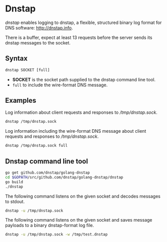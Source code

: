 # Dnstap

*dnstap* enables logging to dnstap, a flexible, structured binary log format for DNS software: http://dnstap.info.

There is a buffer, expect at least 13 requests before the server sends its dnstap messages to the socket.

## Syntax

~~~ txt
dnstap SOCKET [full]
~~~

* **SOCKET** is the socket path supplied to the dnstap command line tool.
* `full` to include the wire-format DNS message.

## Examples

Log information about client requests and responses to */tmp/dnstap.sock*.

~~~ txt
dnstap /tmp/dnstap.sock
~~~

Log information including the wire-format DNS message about client requests and responses to */tmp/dnstap.sock*.

~~~ txt
dnstap /tmp/dnstap.sock full
~~~

## Dnstap command line tool

~~~ sh
go get github.com/dnstap/golang-dnstap
cd $GOPATH/src/github.com/dnstap/golang-dnstap/dnstap
go build
./dnstap
~~~

The following command listens on the given socket and decodes messages to stdout.

~~~ sh
dnstap -u /tmp/dnstap.sock
~~~

The following command listens on the given socket and saves message payloads to a binary dnstap-format log file.

~~~ sh
dnstap -u /tmp/dnstap.sock -w /tmp/test.dnstap
~~~
